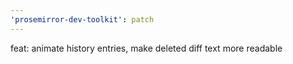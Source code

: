 ```yaml
---
'prosemirror-dev-toolkit': patch
---
```


feat: animate history entries, make deleted diff text more readable
